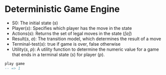 # Deterministic Game Engine

* S0: The initial state (_s_)
* Player(_s_): Specifies which player has the move in the state
* Actions(_s_): Returns the set of legal moves in the state (_[a]_)
* Result(_s_, _a_): The transition model, which determines the result of a move
* Terminal-test(_s_): true if game is over, false otherwise
* Utility(_s_, _p_): A utility function to determine the numeric value for a game that ends in a terminal state (_s_) for player (_p_).

```hs
play game
-- => 1
```
